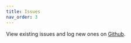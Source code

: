 ```yaml
---
title: Issues
nav_order: 3
---
```


View existing issues and log new ones on [Github](https://github.com/Herdubreid/e1p-ab-inquiry/issues).
